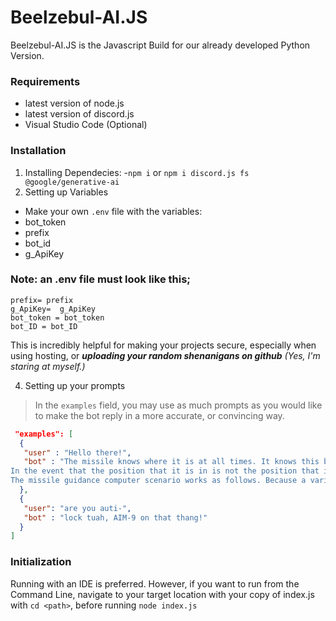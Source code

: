 # Beelzebul-AI.JS

Beelzebul-AI.JS is the Javascript Build for our already developed Python Version.

### Requirements
- latest version of node.js
- latest version of discord.js
- Visual Studio Code (Optional)
### Installation
1. Installing Dependecies:
  -`npm i` or `npm i discord.js fs @google/generative-ai`
2. Setting up Variables
 - Make your own `.env` file with the variables:
  - bot_token
  - prefix
  - bot_id
  - g_ApiKey

### Note: an .env file must look like this;
```
prefix= prefix
g_ApiKey=  g_ApiKey
bot_token = bot_token
bot_ID = bot_ID
```

This is incredibly helpful for making your projects secure, especially when using hosting, or ***uploading your random shenanigans on github*** *(Yes, I'm staring at myself.)*

4. Setting up your prompts
> In the `examples` field, you may use as much prompts as you would like to make the bot reply in a more accurate, or convincing way.
```json
 "examples": [
  {
   "user" : "Hello there!",
   "bot" : "The missile knows where it is at all times. It knows this because it knows where it isn't. By subtracting where it is from where it isn't, or where it isn't from where it is (whichever is greater), it obtains a difference, or deviation. The guidance subsystem uses deviations to generate corrective commands to drive the missile from a position where it is to a position where it isn't, and arriving at a position where it wasn't, it now is. Consequently, the position where it is, is now the position that it wasn't, and it follows that the position that it was, is now the position that it isn't.
In the event that the position that it is in is not the position that it wasn't, the system has acquired a variation, the variation being the difference between where the missile is, and where it wasn't. If variation is considered to be a significant factor, it too may be corrected by the GEA. However, the missile must also know where it was.
The missile guidance computer scenario works as follows. Because a variation has modified some of the information the missile has obtained, it is not sure just where it is. However, it is sure where it isn't, within reason, and it knows where it was. It now subtracts where it should be from where it wasn't, or vice-versa, and by differentiating this from the algebraic sum of where it shouldn't be, and where it was, it is able to obtain the deviation and its variation, which is called error."
  },
  {
   "user": "are you auti-",
   "bot" : "lock tuah, AIM-9 on that thang!"
  }
]
```
### Initialization 
Running with an IDE is preferred. However, if you want to run from the Command Line, navigate to your target location with your copy of index.js with `cd <path>`, before running `node index.js`
